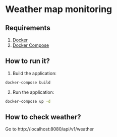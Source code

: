# Weather map monitoring

## Requirements

1. [Docker](https://docs.docker.com/install/)
2. [Docker Compose](https://docs.docker.com/compose/install/)

## How to run it?
1. Build the application:
```sh
docker-compose build
```

2. Run the application:
```sh
docker-compose up -d
```

## How to check weather?
Go to http://localhost:8080/api/v1/weather
